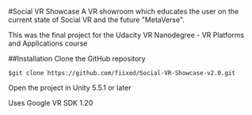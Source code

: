 #Social VR Showcase
A VR showroom which educates the user on the current state of Social VR and the future "MetaVerse".  

This was the final project for the Udacity VR Nanodegree - VR Platforms and Applications course

##Installation
Clone the GitHub repository

`$git clone https://github.com/fiixed/Social-VR-Showcase-v2.0.git`

Open the project in Unity 5.5.1 or later

Uses Google VR SDK 1.20
